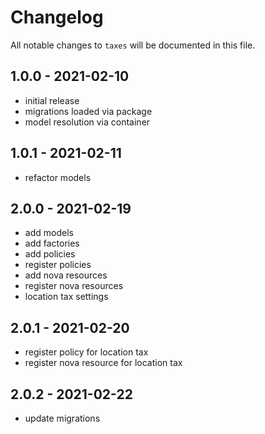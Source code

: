 # Changelog

All notable changes to `taxes` will be documented in this file.

## 1.0.0 - 2021-02-10

- initial release
- migrations loaded via package
- model resolution via container

## 1.0.1 - 2021-02-11

- refactor models

## 2.0.0 - 2021-02-19

- add models
- add factories
- add policies
- register policies
- add nova resources
- register nova resources
- location tax settings

## 2.0.1 - 2021-02-20

- register policy for location tax
- register nova resource for location tax

## 2.0.2 - 2021-02-22

- update migrations
